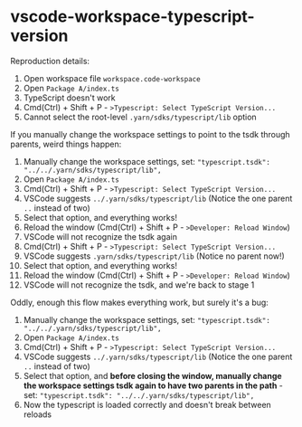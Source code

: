 # vscode-workspace-typescript-version

Reproduction details:

1. Open workspace file `workspace.code-workspace`
2. Open `Package A/index.ts`
3. TypeScript doesn't work
4. Cmd(Ctrl) + Shift + P - `>Typescript: Select TypeScript Version...`
5. Cannot select the root-level `.yarn/sdks/typescript/lib` option

If you manually change the workspace settings to point to the tsdk through parents, weird things happen:

1. Manually change the workspace settings, set: `"typescript.tsdk": "../../.yarn/sdks/typescript/lib",`
2. Open `Package A/index.ts`
3. Cmd(Ctrl) + Shift + P - `>Typescript: Select TypeScript Version...`
4. VSCode suggests `../.yarn/sdks/typescript/lib` (Notice the one parent `..` instead of two)
5. Select that option, and everything works!
6. Reload the window (Cmd(Ctrl) + Shift + P - `>Developer: Reload Window`)
7. VSCode will not recognize the tsdk again
8. Cmd(Ctrl) + Shift + P - `>Typescript: Select TypeScript Version...`
9. VSCode suggests `.yarn/sdks/typescript/lib` (Notice no parent now!)
10. Select that option, and everything works!
11. Reload the window (Cmd(Ctrl) + Shift + P - `>Developer: Reload Window`)
12. VSCode will not recognize the tsdk, and we're back to stage 1

Oddly, enough this flow makes everything work, but surely it's a bug:

1. Manually change the workspace settings, set: `"typescript.tsdk": "../../.yarn/sdks/typescript/lib",`
2. Open `Package A/index.ts`
3. Cmd(Ctrl) + Shift + P - `>Typescript: Select TypeScript Version...`
4. VSCode suggests `../.yarn/sdks/typescript/lib` (Notice the one parent `..` instead of two)
5. Select that option, and **before closing the window, manually change the workspace settings tsdk again to have two parents in the path** - set: `"typescript.tsdk": "../../.yarn/sdks/typescript/lib",`
6. Now the typescript is loaded correctly and doesn't break between reloads
